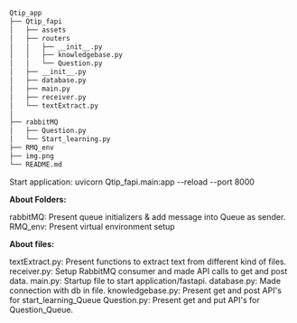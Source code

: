 ```bash
Qtip_app
├── Qtip_fapi
│   ├── assets
│   ├── routers
│   │   ├── __init__.py
│   │   ├── knowledgebase.py
│   │   └── Question.py
│   ├── __init__.py
│   ├── database.py
│   ├── main.py
│   ├── receiver.py
│   └── textExtract.py
│
├── rabbitMQ 
│   ├── Question.py
│   └── Start_learning.py
├── RMQ_env
├── img.png
└── README.md
```

Start application: uvicorn Qtip_fapi.main:app --reload --port 8000


**About Folders:**

rabbitMQ: Present queue initializers & add message into Queue as sender.
RMQ_env: Present virtual environment setup


**About files:**

textExtract.py: Present functions to extract text from different kind of files.
receiver.py: Setup RabbitMQ consumer and made API calls to get and post data.
main.py: Startup file to start application/fastapi.
database.py: Made connection with db in file.
knowledgebase.py: Present get and post API's for start_learning_Queue
Question.py: Present get and put API's for Question_Queue.





